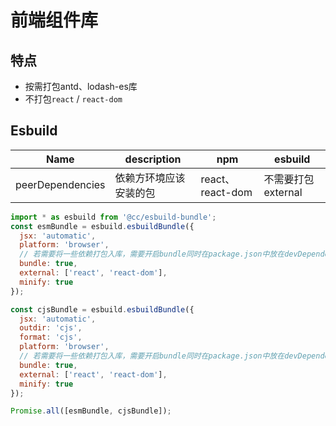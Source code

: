 # 前端组件库

## 特点

- 按需打包antd、lodash-es库
- 不打包`react` / `react-dom`

## Esbuild

| Name             | description            | npm              | esbuild            |
| ---------------- | ---------------------- | ---------------- | ------------------ |
| peerDependencies | 依赖方环境应该安装的包 | react、react-dom | 不需要打包external |

```js
import * as esbuild from '@cc/esbuild-bundle';
const esmBundle = esbuild.esbuildBundle({
  jsx: 'automatic',
  platform: 'browser',
  // 若需要将一些依赖打包入库，需要开启bundle同时在package.json中放在devDependence即可
  bundle: true,
  external: ['react', 'react-dom'],
  minify: true
});

const cjsBundle = esbuild.esbuildBundle({
  jsx: 'automatic',
  outdir: 'cjs',
  format: 'cjs',
  platform: 'browser',
  // 若需要将一些依赖打包入库，需要开启bundle同时在package.json中放在devDependence即可
  bundle: true,
  external: ['react', 'react-dom'],
  minify: true
});

Promise.all([esmBundle, cjsBundle]);
```

